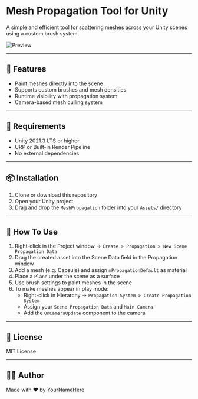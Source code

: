 # Mesh Propagation Tool for Unity

A simple and efficient tool for scattering meshes across your Unity scenes using a custom brush system.

![Preview](https://your-image-url.com/preview.gif)

---

## 🚀 Features

- Paint meshes directly into the scene
- Supports custom brushes and mesh densities
- Runtime visibility with propagation system
- Camera-based mesh culling system

---

## 🔧 Requirements

- Unity 2021.3 LTS or higher
- URP or Built-in Render Pipeline
- No external dependencies

---

## 📦 Installation

1. Clone or download this repository
2. Open your Unity project
3. Drag and drop the `MeshPropagation` folder into your `Assets/` directory

---

## 🧠 How To Use

1. Right-click in the Project window → `Create > Propagation > New Scene Propagation Data`
2. Drag the created asset into the Scene Data field in the Propagation window
3. Add a mesh (e.g. Capsule) and assign `mPropagationDefault` as material
4. Place a `Plane` under the scene as a surface
5. Use brush settings to paint meshes in the scene
6. To make meshes appear in play mode:
    - Right-click in Hierarchy → `Propagation System > Create Propagation System`
    - Assign your `Scene Propagation Data` and `Main Camera`
    - Add the `OnCameraUpdate` component to the camera

---

## 📄 License

MIT License

---

## 🙋‍♂️ Author

Made with ❤️ by [YourNameHere](https://your-website-or-github.com)